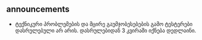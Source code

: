 ## announcements
- ტექნიკური პრობლემების და მცირე გაუმჯობესებების გამო ტესტერები დასრულებული არ არის. დასრულებიდან 3 კვირაში იქნება დედლაინი.


